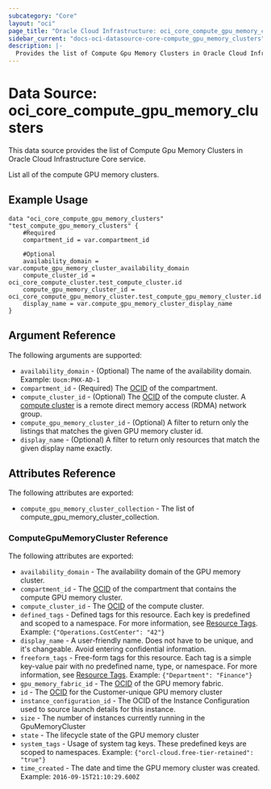 ```yaml
---
subcategory: "Core"
layout: "oci"
page_title: "Oracle Cloud Infrastructure: oci_core_compute_gpu_memory_clusters"
sidebar_current: "docs-oci-datasource-core-compute_gpu_memory_clusters"
description: |-
  Provides the list of Compute Gpu Memory Clusters in Oracle Cloud Infrastructure Core service
---
```


# Data Source: oci_core_compute_gpu_memory_clusters
This data source provides the list of Compute Gpu Memory Clusters in Oracle Cloud Infrastructure Core service.

List all of the compute GPU memory clusters.


## Example Usage

```hcl
data "oci_core_compute_gpu_memory_clusters" "test_compute_gpu_memory_clusters" {
	#Required
	compartment_id = var.compartment_id

	#Optional
	availability_domain = var.compute_gpu_memory_cluster_availability_domain
	compute_cluster_id = oci_core_compute_cluster.test_compute_cluster.id
	compute_gpu_memory_cluster_id = oci_core_compute_gpu_memory_cluster.test_compute_gpu_memory_cluster.id
	display_name = var.compute_gpu_memory_cluster_display_name
}
```

## Argument Reference

The following arguments are supported:

* `availability_domain` - (Optional) The name of the availability domain.  Example: `Uocm:PHX-AD-1` 
* `compartment_id` - (Required) The [OCID](https://docs.cloud.oracle.com/iaas/Content/General/Concepts/identifiers.htm) of the compartment.
* `compute_cluster_id` - (Optional) The [OCID](https://docs.cloud.oracle.com/iaas/Content/General/Concepts/identifiers.htm) of the compute cluster. A [compute cluster](https://docs.cloud.oracle.com/iaas/Content/Compute/Tasks/compute-clusters.htm) is a remote direct memory access (RDMA) network group. 
* `compute_gpu_memory_cluster_id` - (Optional) A filter to return only the listings that matches the given GPU memory cluster id. 
* `display_name` - (Optional) A filter to return only resources that match the given display name exactly. 


## Attributes Reference

The following attributes are exported:

* `compute_gpu_memory_cluster_collection` - The list of compute_gpu_memory_cluster_collection.

### ComputeGpuMemoryCluster Reference

The following attributes are exported:

* `availability_domain` - The availability domain of the GPU memory cluster. 
* `compartment_id` - The [OCID](https://docs.cloud.oracle.com/iaas/Content/General/Concepts/identifiers.htm) of the compartment that contains the compute GPU memory cluster. 
* `compute_cluster_id` - The [OCID](https://docs.cloud.oracle.com/iaas/Content/General/Concepts/identifiers.htm) of the compute cluster. 
* `defined_tags` - Defined tags for this resource. Each key is predefined and scoped to a namespace. For more information, see [Resource Tags](https://docs.cloud.oracle.com/iaas/Content/General/Concepts/resourcetags.htm).  Example: `{"Operations.CostCenter": "42"}` 
* `display_name` - A user-friendly name. Does not have to be unique, and it's changeable. Avoid entering confidential information. 
* `freeform_tags` - Free-form tags for this resource. Each tag is a simple key-value pair with no predefined name, type, or namespace. For more information, see [Resource Tags](https://docs.cloud.oracle.com/iaas/Content/General/Concepts/resourcetags.htm).  Example: `{"Department": "Finance"}` 
* `gpu_memory_fabric_id` - The [OCID](https://docs.cloud.oracle.com/iaas/Content/General/Concepts/identifiers.htm) of the GPU memory fabric. 
* `id` - The [OCID](https://docs.cloud.oracle.com/iaas/Content/General/Concepts/identifiers.htm) for the Customer-unique GPU memory cluster 
* `instance_configuration_id` - The OCID of the Instance Configuration used to source launch details for this instance.
* `size` - The number of instances currently running in the GpuMemoryCluster 
* `state` - The lifecycle state of the GPU memory cluster 
* `system_tags` - Usage of system tag keys. These predefined keys are scoped to namespaces. Example: `{"orcl-cloud.free-tier-retained": "true"}` 
* `time_created` - The date and time the GPU memory cluster was created.  Example: `2016-09-15T21:10:29.600Z` 

